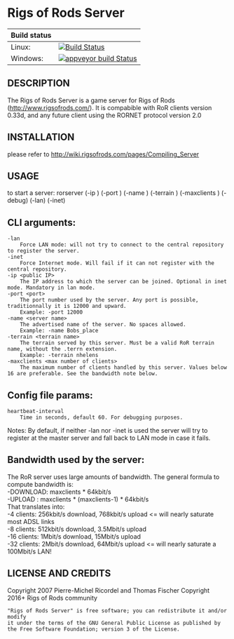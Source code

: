 # Rigs of Rods Server 

|  Build status 	|                                                                                                                                                                         	|
|---------------	|-------------------------------------------------------------------------------------------------------------------------------------------------------------------------	|
| Linux:        	| [![Build Status](https://travis-ci.org/RigsOfRods/ror-server.png?branch=master)](https://travis-ci.org/RigsOfRods/ror-server)                                           	|
| Windows:      	| [![appveyor build Status](https://ci.appveyor.com/api/projects/status/github/RigsOfRods/ror-server?svg=true)](https://ci.appveyor.com/project/AnotherFoxGuy/ror-server) 	|

## DESCRIPTION

The Rigs of Rods Server is a game server for Rigs of Rods (http://www.rigsofrods.com/).
It is compabible with RoR clients version 0.33d, and any future client using the RORNET protocol version 2.0

## INSTALLATION

please refer to http://wiki.rigsofrods.com/pages/Compiling_Server

## USAGE

to start a server:
rorserver (-ip <public IP>) (-port <port>) (-name <server name>) (-terrain <terrain name>) (-maxclients <max number of clients>) (-debug) (-lan) (-inet)

## CLI arguments:

```
-lan
	Force LAN mode: will not try to connect to the central repository to register the server.
-inet
	Force Internet mode. Will fail if it can not register with the central repository.
-ip <public IP>
	The IP address to which the server can be joined. Optional in inet mode. Mandatory in lan mode.
-port <port>
	The port number used by the server. Any port is possible, traditionnally it is 12000 and upward.
	Example: -port 12000
-name <server name>
	The advertised name of the server. No spaces allowed.
	Example: -name Bobs_place
-terrain <terrain name>
	The terrain served by this server. Must be a valid RoR terrain name, without the .terrn extension.
	Example: -terrain nhelens
-maxclients <max number of clients>
	The maximum number of clients handled by this server. Values below 16 are preferable. See the bandwidth note below.
```

## Config file params:

```
heartbeat-interval       
    Time in seconds, default 60. For debugging purposes.
```

Notes:
By default, if neither -lan nor -inet is used the server will try to register at the master server and fall back to LAN mode in case it fails.

## Bandwidth used by the server:
The RoR server uses large amounts of bandwidth. The general formula to compute bandwidth is:  
-DOWNLOAD: maxclients * 64kbit/s  
-UPLOAD  : maxclients * (maxclients-1) * 64kbit/s  
That translates into:  
-4 clients: 256kbit/s download, 768kbit/s upload <= will nearly saturate most ADSL links  
-8 clients: 512kbit/s download, 3.5Mbit/s upload  
-16 clients:  1Mbit/s download,  15Mbit/s upload  
-32 clients:  2Mbit/s download,  64Mbit/s upload <= will nearly saturate a 100Mbit/s LAN!

## LICENSE AND CREDITS

Copyright 2007  Pierre-Michel Ricordel and Thomas Fischer
Copyright 2016+ Rigs of Rods community

```
"Rigs of Rods Server" is free software; you can redistribute it and/or modify
it under the terms of the GNU General Public License as published by
the Free Software Foundation; version 3 of the License.
```

